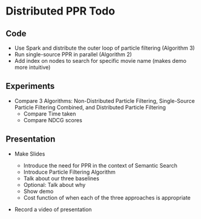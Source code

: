 # Distributed PPR Todo

## Code

- Use Spark and distribute the outer loop of particle filtering (Algorithm 3)
- Run single-source PPR in parallel (Algorithm 2)
- Add index on nodes to search for specific movie name (makes demo more intuitive)

## Experiments

- Compare 3 Algorithms: Non-Distributed Particle Filtering, Single-Source Particle Filtering Combined, and Distributed Particle Filtering
    - Compare Time taken
    - Compare NDCG scores

## Presentation


- Make Slides
  - Introduce the need for PPR in the context of Semantic Search
  - Introduce Particle Filtering Algorithm 
  - Talk about our three baselines
  - Optional: Talk about why 
  - Show demo
  - Cost function of when each of the three approaches is appropriate 

- Record a video of presentation
